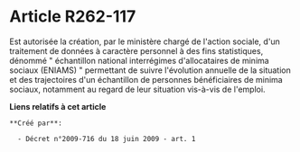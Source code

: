 # Article R262-117

Est autorisée la création, par le ministère chargé de l'action sociale, d'un traitement de données à caractère personnel à
des fins statistiques, dénommé " échantillon national interrégimes d'allocataires de minima sociaux (ENIAMS) " permettant de
suivre l'évolution annuelle de la situation et des trajectoires d'un échantillon de personnes bénéficiaires de minima
sociaux, notamment au regard de leur situation vis-à-vis de l'emploi.

**Liens relatifs à cet article**

	**Créé par**:

	  - Décret n°2009-716 du 18 juin 2009 - art. 1
